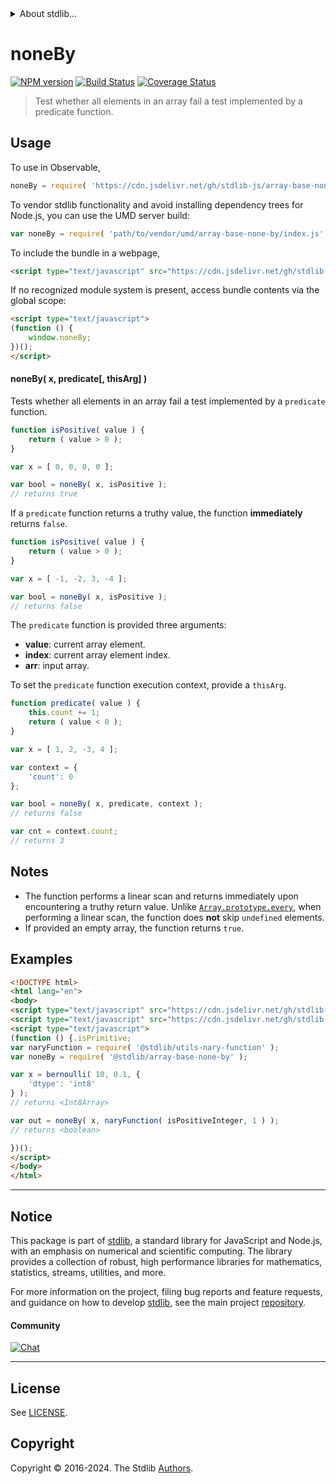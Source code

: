 <!--

@license Apache-2.0

Copyright (c) 2024 The Stdlib Authors.

Licensed under the Apache License, Version 2.0 (the "License");
you may not use this file except in compliance with the License.
You may obtain a copy of the License at

   http://www.apache.org/licenses/LICENSE-2.0

Unless required by applicable law or agreed to in writing, software
distributed under the License is distributed on an "AS IS" BASIS,
WITHOUT WARRANTIES OR CONDITIONS OF ANY KIND, either express or implied.
See the License for the specific language governing permissions and
limitations under the License.

-->


<details>
  <summary>
    About stdlib...
  </summary>
  <p>We believe in a future in which the web is a preferred environment for numerical computation. To help realize this future, we've built stdlib. stdlib is a standard library, with an emphasis on numerical and scientific computation, written in JavaScript (and C) for execution in browsers and in Node.js.</p>
  <p>The library is fully decomposable, being architected in such a way that you can swap out and mix and match APIs and functionality to cater to your exact preferences and use cases.</p>
  <p>When you use stdlib, you can be absolutely certain that you are using the most thorough, rigorous, well-written, studied, documented, tested, measured, and high-quality code out there.</p>
  <p>To join us in bringing numerical computing to the web, get started by checking us out on <a href="https://github.com/stdlib-js/stdlib">GitHub</a>, and please consider <a href="https://opencollective.com/stdlib">financially supporting stdlib</a>. We greatly appreciate your continued support!</p>
</details>

# noneBy

[![NPM version][npm-image]][npm-url] [![Build Status][test-image]][test-url] [![Coverage Status][coverage-image]][coverage-url] <!-- [![dependencies][dependencies-image]][dependencies-url] -->

> Test whether all elements in an array fail a test implemented by a predicate function.

<!-- Section to include introductory text. Make sure to keep an empty line after the intro `section` element and another before the `/section` close. -->

<section class="intro">

</section>

<!-- /.intro -->

<!-- Package usage documentation. -->



<section class="usage">

## Usage

To use in Observable,

```javascript
noneBy = require( 'https://cdn.jsdelivr.net/gh/stdlib-js/array-base-none-by@umd/browser.js' )
```

To vendor stdlib functionality and avoid installing dependency trees for Node.js, you can use the UMD server build:

```javascript
var noneBy = require( 'path/to/vendor/umd/array-base-none-by/index.js' )
```

To include the bundle in a webpage,

```html
<script type="text/javascript" src="https://cdn.jsdelivr.net/gh/stdlib-js/array-base-none-by@umd/browser.js"></script>
```

If no recognized module system is present, access bundle contents via the global scope:

```html
<script type="text/javascript">
(function () {
    window.noneBy;
})();
</script>
```

#### noneBy( x, predicate\[, thisArg] )

Tests whether all elements in an array fail a test implemented by a `predicate` function.

```javascript
function isPositive( value ) {
    return ( value > 0 );
}

var x = [ 0, 0, 0, 0 ];

var bool = noneBy( x, isPositive );
// returns true
```

If a `predicate` function returns a truthy value, the function **immediately** returns `false`.

```javascript
function isPositive( value ) {
    return ( value > 0 );
}

var x = [ -1, -2, 3, -4 ];

var bool = noneBy( x, isPositive );
// returns false
```

The `predicate` function is provided three arguments:

-   **value**: current array element.
-   **index**: current array element index.
-   **arr**: input array.

To set the `predicate` function execution context, provide a `thisArg`.

```javascript
function predicate( value ) {
    this.count += 1;
    return ( value < 0 );
}

var x = [ 1, 2, -3, 4 ];

var context = {
    'count': 0
};

var bool = noneBy( x, predicate, context );
// returns false

var cnt = context.count;
// returns 3
```

</section>

<!-- /.usage -->

<!-- Package usage notes. Make sure to keep an empty line after the `section` element and another before the `/section` close. -->

<section class="notes">

## Notes

-   The function performs a linear scan and returns immediately upon encountering a truthy return value. Unlike [`Array.prototype.every`][mdn-array-every], when performing a linear scan, the function does **not** skip `undefined` elements.
-   If provided an empty array, the function returns `true`.

</section>

<!-- /.notes -->

<!-- Package usage examples. -->

<section class="examples">

## Examples

<!-- eslint no-undef: "error" -->

```html
<!DOCTYPE html>
<html lang="en">
<body>
<script type="text/javascript" src="https://cdn.jsdelivr.net/gh/stdlib-js/random-array-bernoulli@umd/browser.js"></script>
<script type="text/javascript" src="https://cdn.jsdelivr.net/gh/stdlib-js/assert-is-positive-integer@umd/browser.js"></script>
<script type="text/javascript">
(function () {.isPrimitive;
var naryFunction = require( '@stdlib/utils-nary-function' );
var noneBy = require( '@stdlib/array-base-none-by' );

var x = bernoulli( 10, 0.1, {
    'dtype': 'int8'
} );
// returns <Int8Array>

var out = noneBy( x, naryFunction( isPositiveInteger, 1 ) );
// returns <boolean>

})();
</script>
</body>
</html>
```

</section>

<!-- /.examples -->

<!-- Section to include cited references. If references are included, add a horizontal rule *before* the section. Make sure to keep an empty line after the `section` element and another before the `/section` close. -->

<section class="references">

</section>

<!-- /.references -->

<!-- Section for related `stdlib` packages. Do not manually edit this section, as it is automatically populated. -->

<section class="related">

</section>

<!-- /.related -->

<!-- Section for all links. Make sure to keep an empty line after the `section` element and another before the `/section` close. -->


<section class="main-repo" >

* * *

## Notice

This package is part of [stdlib][stdlib], a standard library for JavaScript and Node.js, with an emphasis on numerical and scientific computing. The library provides a collection of robust, high performance libraries for mathematics, statistics, streams, utilities, and more.

For more information on the project, filing bug reports and feature requests, and guidance on how to develop [stdlib][stdlib], see the main project [repository][stdlib].

#### Community

[![Chat][chat-image]][chat-url]

---

## License

See [LICENSE][stdlib-license].


## Copyright

Copyright &copy; 2016-2024. The Stdlib [Authors][stdlib-authors].

</section>

<!-- /.stdlib -->

<!-- Section for all links. Make sure to keep an empty line after the `section` element and another before the `/section` close. -->

<section class="links">

[npm-image]: http://img.shields.io/npm/v/@stdlib/array-base-none-by.svg
[npm-url]: https://npmjs.org/package/@stdlib/array-base-none-by

[test-image]: https://github.com/stdlib-js/array-base-none-by/actions/workflows/test.yml/badge.svg?branch=v0.1.0
[test-url]: https://github.com/stdlib-js/array-base-none-by/actions/workflows/test.yml?query=branch:v0.1.0

[coverage-image]: https://img.shields.io/codecov/c/github/stdlib-js/array-base-none-by/main.svg
[coverage-url]: https://codecov.io/github/stdlib-js/array-base-none-by?branch=main

<!--

[dependencies-image]: https://img.shields.io/david/stdlib-js/array-base-none-by.svg
[dependencies-url]: https://david-dm.org/stdlib-js/array-base-none-by/main

-->

[chat-image]: https://img.shields.io/gitter/room/stdlib-js/stdlib.svg
[chat-url]: https://app.gitter.im/#/room/#stdlib-js_stdlib:gitter.im

[stdlib]: https://github.com/stdlib-js/stdlib

[stdlib-authors]: https://github.com/stdlib-js/stdlib/graphs/contributors

[umd]: https://github.com/umdjs/umd
[es-module]: https://developer.mozilla.org/en-US/docs/Web/JavaScript/Guide/Modules

[deno-url]: https://github.com/stdlib-js/array-base-none-by/tree/deno
[umd-url]: https://github.com/stdlib-js/array-base-none-by/tree/umd
[esm-url]: https://github.com/stdlib-js/array-base-none-by/tree/esm
[branches-url]: https://github.com/stdlib-js/array-base-none-by/blob/main/branches.md

[stdlib-license]: https://raw.githubusercontent.com/stdlib-js/array-base-none-by/main/LICENSE

[mdn-array-every]: https://developer.mozilla.org/en-US/docs/Web/JavaScript/Reference/Global_Objects/Array/every

</section>

<!-- /.links -->
